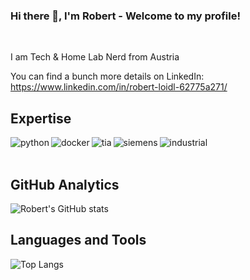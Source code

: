 
### Hi there 👋, I'm Robert - Welcome to my profile!
<br>

I am Tech & Home Lab Nerd from Austria </h3>

You can find a bunch more details on LinkedIn: https://www.linkedin.com/in/robert-loidl-62775a271/

## Expertise
<img align="left" alt="python" src="https://img.shields.io/badge/Python-3776AB?style=for-the-badge&logo=python&logoColor=white" />
<img align="left" alt="docker" src="https://img.shields.io/badge/Docker-2CA5E0?style=for-the-badge&logo=docker&logoColor=white" />
<img align="left" alt="tia" src="https://img.shields.io/badge/github-tia%20portal-02D8A0?style=for-the-badge&logo=github&logoColor=white" />
<img align="left" alt="siemens" src="https://img.shields.io/badge/github-siemens-009999?style=for-the-badge&logo=github&logoColor=white" />
<img align="left" alt="industrial" src="https://img.shields.io/badge/github-industrial%20iot-003751?style=for-the-badge&logo=github&logoColor=white" />
<br>
<br>

## GitHub Analytics
![Robert's GitHub stats](https://github-readme-stats.vercel.app/api?username=robertloidl&show_icons=true&theme=radical&count_private=true)

## Languages and Tools
![Top Langs](https://github-readme-stats.vercel.app/api/top-langs/?username=robertloidl&&theme=radical&hide_progress=true)

